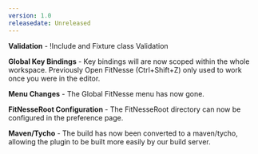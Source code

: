 ```yaml
---
version: 1.0
releasedate: Unreleased
---
```

**Validation** - !Include and Fixture class Validation

**Global Key Bindings** - Key bindings will are now scoped within the whole workspace.  Previously Open FitNesse (Ctrl+Shift+Z) only used to work once you were in the editor.

**Menu Changes** - The Global FitNesse menu has now gone.

**FitNesseRoot Configuration** - The FitNesseRoot directory can now be configured in the preference page.

**Maven/Tycho** - The build has now been converted to a maven/tycho, allowing the plugin to be built more easily by our build server.

